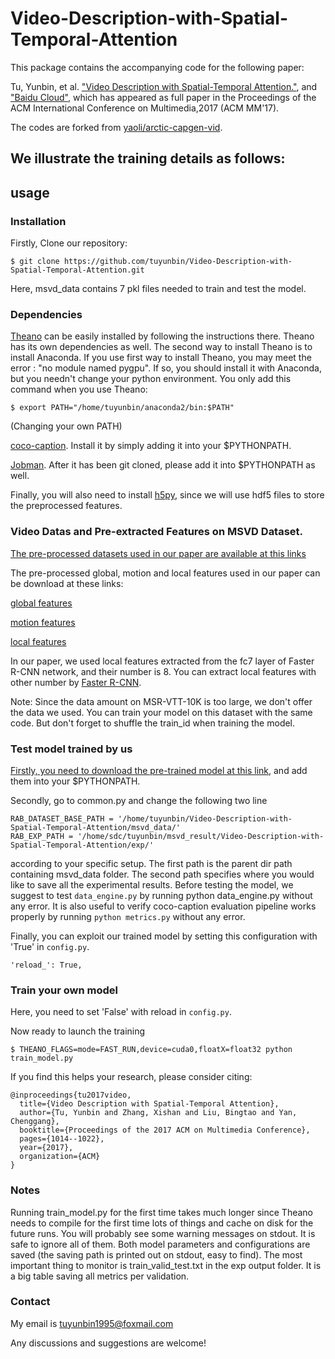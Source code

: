 # Video-Description-with-Spatial-Temporal-Attention
This package contains the accompanying code for the following paper:

Tu, Yunbin, et al. ["Video Description with Spatial-Temporal Attention."](https://dl.acm.org/citation.cfm?id=3123266.3123354), and ["Baidu Cloud"](https://www.multcloud.com/share/e795d4a3-75ab-4906-829e-eaa90a91b4b1), which has appeared as full paper in the Proceedings of the ACM International Conference on Multimedia,2017 (ACM MM'17). 

The codes are forked from [yaoli/arctic-capgen-vid](https://github.com/yaoli/arctic-capgen-vid).

## We illustrate the training details as follows:

## usage

### Installation

Firstly, Clone our repository:
```
$ git clone https://github.com/tuyunbin/Video-Description-with-Spatial-Temporal-Attention.git
```

Here, msvd_data contains 7 pkl files needed to train and test the model.
### Dependencies

[Theano](http://deeplearning.net/software/theano/install.html) can be easily installed by following the instructions there. Theano has its own dependencies as well. The second way to install Theano is to install Anaconda. If you use first way to install Theano, you may meet the error : "no module named pygpu". If so, you should install it with Anaconda, but you needn't change your python environment. You only add this command when you use Theano:
```
$ export PATH="/home/tuyunbin/anaconda2/bin:$PATH"
```
(Changing your own PATH)

[coco-caption](https://github.com/tylin/coco-caption). Install it by simply adding it into your $PYTHONPATH.

[Jobman](http://deeplearning.net/software/jobman/install.html). After it has been git cloned, please add it into $PYTHONPATH as well.

Finally, you will also need to install [h5py](https://pypi.org/project/h5py/), since we will use hdf5 files to store the preprocessed features.

### Video Datas and Pre-extracted Features on MSVD Dataset.

[The pre-processed datasets used in our paper are available at this links](https://drive.google.com/file/d/1LyfN6s8xKju-iad8M3OvaqFeoPT4aQV9/view?usp=sharing)

The pre-processed global, motion and local features used in our paper can be download at these links:

[global features](https://drive.google.com/file/d/1tiZg3q7RJtMJbFzgUeS0NyGsfuXce8yh/view?usp=sharing)

[motion features](https://drive.google.com/file/d/1U0Spn3dsDamhDT_Akx-ySHvpZlgOsx9B/view?usp=sharing)

[local features](https://pan.baidu.com/s/1TvZL0ktP2tMxNJV4kYCLeg)

In our paper, we used local features extracted from the fc7 layer of Faster R-CNN network, and their number is 8. You can extract local features with other number by [Faster R-CNN](https://github.com/rbgirshick/py-faster-rcnn).

Note: Since the data amount on MSR-VTT-10K is too large, we don't offer the data we used. You can train your model on this dataset with the same code. But don't forget to shuffle the train_id when training the model. 

### Test model trained by us

[Firstly, you need to download the pre-trained model at this link](http://www.multcloud.com/share/e31c7520-c44c-450e-93c6-f367a235575b), and add them into your $PYTHONPATH. 

Secondly, go to common.py and change the following two line 
```
RAB_DATASET_BASE_PATH = '/home/tuyunbin/Video-Description-with-Spatial-Temporal-Attention/msvd_data/' 
RAB_EXP_PATH = '/home/sdc/tuyunbin/msvd_result/Video-Description-with-Spatial-Temporal-Attention/exp/' 
```
according to your specific setup. The first path is the parent dir path containing msvd_data folder. The second path specifies where you would like to save all the experimental results.
Before testing the model, we suggest to test ```data_engine.py``` by running python data_engine.py without any error.
It is also useful to verify coco-caption evaluation pipeline works properly by running ```python metrics.py``` without any error.

Finally, you can exploit our trained model by setting this configuration with 'True' in ```config.py```.
```
'reload_': True,
```

### Train your own model
Here, you need to set 'False' with reload in ```config.py```.

Now ready to launch the training
```
$ THEANO_FLAGS=mode=FAST_RUN,device=cuda0,floatX=float32 python train_model.py
```

If you find this helps your research, please consider citing:
```
@inproceedings{tu2017video,
  title={Video Description with Spatial-Temporal Attention},
  author={Tu, Yunbin and Zhang, Xishan and Liu, Bingtao and Yan, Chenggang},
  booktitle={Proceedings of the 2017 ACM on Multimedia Conference},
  pages={1014--1022},
  year={2017},
  organization={ACM}
}
```

### Notes

Running train_model.py for the first time takes much longer since Theano needs to compile for the first time lots of things and cache on disk for the future runs. You will probably see some warning messages on stdout. It is safe to ignore all of them. Both model parameters and configurations are saved (the saving path is printed out on stdout, easy to find). The most important thing to monitor is train_valid_test.txt in the exp output folder. It is a big table saving all metrics per validation. 

### Contact
My email is tuyunbin1995@foxmail.com

Any discussions and suggestions are welcome!
